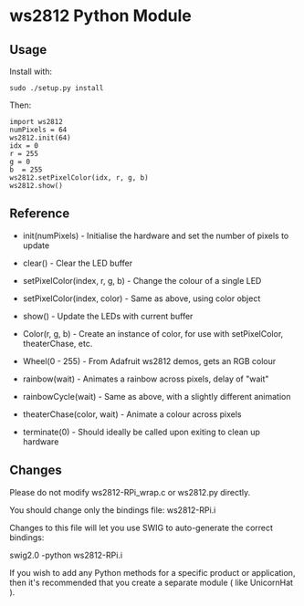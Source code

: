 ws2812 Python Module
====================

Usage
-----

Install with:

    sudo ./setup.py install

Then:

    import ws2812
    numPixels = 64
    ws2812.init(64)
    idx = 0
    r = 255
    g = 0
    b  = 255
    ws2812.setPixelColor(idx, r, g, b)
    ws2812.show()

Reference
---------

* init(numPixels) - Initialise the hardware and set the number of pixels to update

* clear() - Clear the LED buffer
* setPixelColor(index, r, g, b) - Change the colour of a single LED
* setPixelColor(index, color) - Same as above, using color object
* show() - Update the LEDs with current buffer

* Color(r, g, b) - Create an instance of color, for use with setPixelColor, theaterChase, etc.

* Wheel(0 - 255) - From Adafruit ws2812 demos, gets an RGB colour
* rainbow(wait) - Animates a rainbow across pixels, delay of "wait"
* rainbowCycle(wait) - Same as above, with a slightly different animation
* theaterChase(color, wait) - Animate a colour across pixels

* terminate(0) - Should ideally be called upon exiting to clean up hardware

Changes
-------

Please do not modify ws2812-RPi_wrap.c or ws2812.py directly.

You should change only the bindings file: ws2812-RPi.i

Changes to this file will let you use SWIG to auto-generate the correct bindings:

   swig2.0 -python ws2812-RPi.i

If you wish to add any Python methods for a specific product or application, then it's
recommended that you create a separate module ( like UnicornHat ).